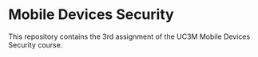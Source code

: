 # Mobile Devices Security

This repository contains the 3rd assignment of the UC3M Mobile Devices Security course.
